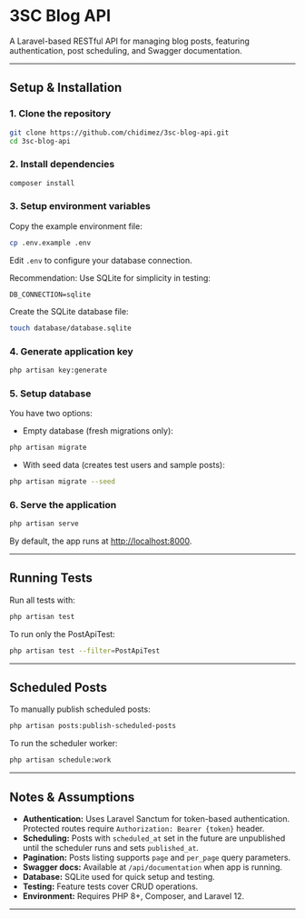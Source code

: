 
# 3SC Blog API

A Laravel-based RESTful API for managing blog posts, featuring authentication, post scheduling, and Swagger documentation.

---

## Setup & Installation

### 1. Clone the repository

```bash
git clone https://github.com/chidimez/3sc-blog-api.git
cd 3sc-blog-api
```

### 2. Install dependencies

```bash
composer install
```

### 3. Setup environment variables

Copy the example environment file:

```bash
cp .env.example .env
```

Edit `.env` to configure your database connection.

Recommendation: Use SQLite for simplicity in testing:

```
DB_CONNECTION=sqlite
```

Create the SQLite database file:

```bash
touch database/database.sqlite
```

### 4. Generate application key

```bash
php artisan key:generate
```

### 5. Setup database

You have two options:

- Empty database (fresh migrations only):

```bash
php artisan migrate
```

- With seed data (creates test users and sample posts):

```bash
php artisan migrate --seed
```

### 6. Serve the application

```bash
php artisan serve
```

By default, the app runs at [http://localhost:8000](http://localhost:8000).

---

## Running Tests

Run all tests with:

```bash
php artisan test
```

To run only the PostApiTest:

```bash
php artisan test --filter=PostApiTest
```

---

## Scheduled Posts

To manually publish scheduled posts:

```bash
php artisan posts:publish-scheduled-posts
```

To run the scheduler worker:

```bash
php artisan schedule:work
```

---

## Notes & Assumptions

- **Authentication:** Uses Laravel Sanctum for token-based authentication. Protected routes require `Authorization: Bearer {token}` header.
- **Scheduling:** Posts with `scheduled_at` set in the future are unpublished until the scheduler runs and sets `published_at`.
- **Pagination:** Posts listing supports `page` and `per_page` query parameters.
- **Swagger docs:** Available at `/api/documentation` when app is running.
- **Database:** SQLite used for quick setup and testing.
- **Testing:** Feature tests cover CRUD operations.
- **Environment:** Requires PHP 8+, Composer, and Laravel 12.

---
